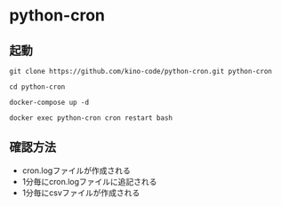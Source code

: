 # python-cron

## 起動

```git clone https://github.com/kino-code/python-cron.git python-cron```

```cd python-cron```

```docker-compose up -d```

```docker exec python-cron cron restart bash```

## 確認方法

- cron.logファイルが作成される
- 1分毎にcron.logファイルに追記される
- 1分毎にcsvファイルが作成される

